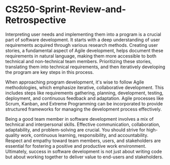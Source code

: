 # CS250-Sprint-Review-and-Retrospective
Interpreting user needs and implementing them into a program is a crucial part of software development. It starts with a deep understanding of user requirements acquired through various research methods. Creating user stories, a fundamental aspect of Agile development, helps document these requirements in natural language, making them more accessible to both technical and non-technical team members. Prioritizing these stories, translating them into technical requirements, and then iteratively developing the program are key steps in this process.

When approaching program development, it's wise to follow Agile methodologies, which emphasize iterative, collaborative development. This includes steps like requirements gathering, planning, development, testing, deployment, and continuous feedback and adaptation. Agile processes like Scrum, Kanban, and Extreme Programming can be incorporated to provide structured frameworks for managing the development process effectively.

Being a good team member in software development involves a mix of technical and interpersonal skills. Effective communication, collaboration, adaptability, and problem-solving are crucial. You should strive for high-quality work, continuous learning, responsibility, and accountability. Respect and empathy toward team members, users, and stakeholders are essential for fostering a positive and productive work environment. Ultimately, success in software development is not just about writing code but about working together to deliver value to end-users and stakeholders.
